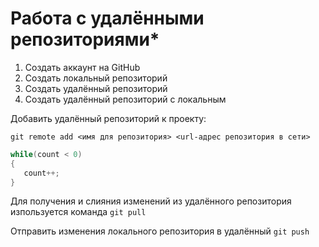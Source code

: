 # **Работа с удалёнными репозиториями***

1. Создать аккаунт на GitHub
2. Создать локальный репозиторий
3. Создать удалённый репозиторий
4. Создать удалённый репозиторий с локальным

Добавить удалённый репозиторий к проекту:
```
git remote add <имя для репозитория> <url-адрес репозитория в сети>
```
```C#
while(count < 0)
{
   count++;
}
```
Для получения и слияния изменений из удалённого репозитория изпользуется команда `git pull`

Отправить изменения локального репозитория в удалённый `git push`
